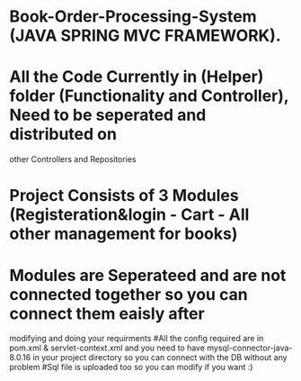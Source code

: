 # Book-Order-Processing-System (JAVA SPRING MVC FRAMEWORK).
# All the Code Currently in (Helper) folder (Functionality and Controller), Need to be seperated and distributed on 
other Controllers and Repositories 
# Project Consists of 3 Modules (Registeration&login - Cart - All other management for books)
# Modules are Seperateed and are not connected together so you can connect them eaisly after 
modifying and doing your requirments
#All the config required are in pom.xml & servlet-context.xml and you need to have mysql-connector-java-8.0.16 in your project 
directory so you can connect with the DB without any problem 
#Sql file is uploaded too so you can modify if you want :)

